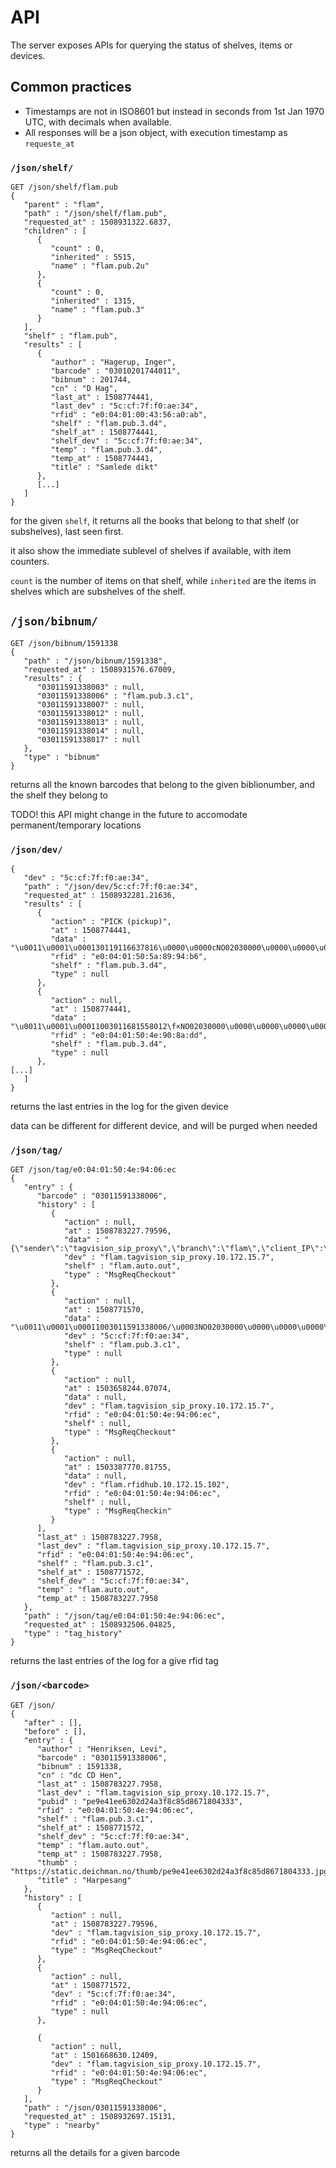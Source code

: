 # API

The server exposes APIs for querying the status of shelves, items or devices.

## Common practices

* Timestamps are not in ISO8601 but instead in seconds from 1st Jan 1970 UTC, with decimals when available.
* All responses will be a json object, with execution timestamp as `requeste_at`

### `/json/shelf/`
```
GET /json/shelf/flam.pub
{
   "parent" : "flam",
   "path" : "/json/shelf/flam.pub",
   "requested_at" : 1508931322.6837,
   "children" : [
      {
         "count" : 0,
         "inherited" : 5515,
         "name" : "flam.pub.2u"
      },
      {
         "count" : 0,
         "inherited" : 1315,
         "name" : "flam.pub.3"
      }
   ],
   "shelf" : "flam.pub",
   "results" : [
      {
         "author" : "Hagerup, Inger",
         "barcode" : "03010201744011",
         "bibnum" : 201744,
         "cn" : "D Hag",
         "last_at" : 1508774441,
         "last_dev" : "5c:cf:7f:f0:ae:34",
         "rfid" : "e0:04:01:00:43:56:a0:ab",
         "shelf" : "flam.pub.3.d4",
         "shelf_at" : 1508774441,
         "shelf_dev" : "5c:cf:7f:f0:ae:34",
         "temp" : "flam.pub.3.d4",
         "temp_at" : 1508774441,
         "title" : "Samlede dikt"
      },
      [...]
   ]
}
```

for the given `shelf`, it returns all the books that belong to that shelf (or subshelves), last seen first.

it also show the immediate sublevel of shelves if available, with item counters.

`count` is the number of items on that shelf, while `inherited` are the items in shelves which are subshelves of the shelf.

## `/json/bibnum/`
```
GET /json/bibnum/1591338
{
   "path" : "/json/bibnum/1591338",
   "requested_at" : 1508931576.67009,
   "results" : {
      "03011591338003" : null,
      "03011591338006" : "flam.pub.3.c1",
      "03011591338007" : null,
      "03011591338012" : null,
      "03011591338013" : null,
      "03011591338014" : null,
      "03011591338017" : null
   },
   "type" : "bibnum"
}
```
returns all the known barcodes that belong to the given biblionumber, and the shelf they belong to

TODO! this API might change in the future to accomodate permanent/temporary locations

### `/json/dev/`
```
{
   "dev" : "5c:cf:7f:f0:ae:34",
   "path" : "/json/dev/5c:cf:7f:f0:ae:34",
   "requested_at" : 1508932281.21636,
   "results" : [
      {
         "action" : "PICK (pickup)",
         "at" : 1508774441,
         "data" : "\u0011\u0001\u000130119116637816\u0000\u0000cNO02030000\u0000\u0000\u0000\u0000\u0000",
         "rfid" : "e0:04:01:50:5a:89:94:b6",
         "shelf" : "flam.pub.3.d4",
         "type" : null
      },
      {
         "action" : null,
         "at" : 1508774441,
         "data" : "\u0011\u0001\u00011003011681558012\f×NO02030000\u0000\u0000\u0000\u0000\u0000",
         "rfid" : "e0:04:01:50:4e:90:8a:dd",
         "shelf" : "flam.pub.3.d4",
         "type" : null
      },
[...]
   ]
}
```
returns the last entries in the log for the given device

data can be different for different device, and will be purged when needed

### `/json/tag/`


```
GET /json/tag/e0:04:01:50:4e:94:06:ec
{
   "entry" : {
      "barcode" : "03011591338006",
      "history" : [
         {
            "action" : null,
            "at" : 1508783227.79596,
            "data" : "{\"sender\":\"tagvision_sip_proxy\",\"branch\":\"flam\",\"client_IP\":\"10.172.15.7\",\"barcode\":\"03011591338006\",\"sip_message_type\":\"MsgReqCheckout\"}",
            "dev" : "flam.tagvision_sip_proxy.10.172.15.7",
            "shelf" : "flam.auto.out",
            "type" : "MsgReqCheckout"
         }, 
         {
            "action" : null,
            "at" : 1508771570,
            "data" : "\u0011\u0001\u00011003011591338006/\u0003NO02030000\u0000\u0000\u0000\u0000\u0000",
            "dev" : "5c:cf:7f:f0:ae:34",
            "shelf" : "flam.pub.3.c1",
            "type" : null
         }, 
         {
            "action" : null,
            "at" : 1503658244.07074,
            "data" : null,
            "dev" : "flam.tagvision_sip_proxy.10.172.15.7",
            "rfid" : "e0:04:01:50:4e:94:06:ec",
            "shelf" : null,
            "type" : "MsgReqCheckout"
         },
         {
            "action" : null,
            "at" : 1503387770.81755,
            "data" : null,
            "dev" : "flam.rfidhub.10.172.15.102",
            "rfid" : "e0:04:01:50:4e:94:06:ec",
            "shelf" : null,
            "type" : "MsgReqCheckin"
         }
      ],
      "last_at" : 1508783227.7958,
      "last_dev" : "flam.tagvision_sip_proxy.10.172.15.7",
      "rfid" : "e0:04:01:50:4e:94:06:ec",
      "shelf" : "flam.pub.3.c1",
      "shelf_at" : 1508771572,
      "shelf_dev" : "5c:cf:7f:f0:ae:34",
      "temp" : "flam.auto.out",
      "temp_at" : 1508783227.7958
   },
   "path" : "/json/tag/e0:04:01:50:4e:94:06:ec",
   "requested_at" : 1508932506.04825,
   "type" : "tag_history"
}
```

returns the last entries of the log for a give rfid tag

### `/json/<barcode>` 
```
GET /json/
{
   "after" : [],
   "before" : [],
   "entry" : {
      "author" : "Henriksen, Levi",
      "barcode" : "03011591338006",
      "bibnum" : 1591338,
      "cn" : "dc CD Hen",
      "last_at" : 1508783227.7958,
      "last_dev" : "flam.tagvision_sip_proxy.10.172.15.7",
      "pubid" : "pe9e41ee6302d24a3f8c85d8671804333",
      "rfid" : "e0:04:01:50:4e:94:06:ec",
      "shelf" : "flam.pub.3.c1",
      "shelf_at" : 1508771572,
      "shelf_dev" : "5c:cf:7f:f0:ae:34",
      "temp" : "flam.auto.out",
      "temp_at" : 1508783227.7958,
      "thumb" : "https://static.deichman.no/thumb/pe9e41ee6302d24a3f8c85d8671804333.jpg",
      "title" : "Harpesang"
   }, 
   "history" : [
      {
         "action" : null,
         "at" : 1508783227.79596,
         "dev" : "flam.tagvision_sip_proxy.10.172.15.7",
         "rfid" : "e0:04:01:50:4e:94:06:ec",
         "type" : "MsgReqCheckout"
      }, 
      {
         "action" : null,
         "at" : 1508771572,
         "dev" : "5c:cf:7f:f0:ae:34",
         "rfid" : "e0:04:01:50:4e:94:06:ec",
         "type" : null
      }, 

      {
         "action" : null,
         "at" : 1501668630.12409,
         "dev" : "flam.tagvision_sip_proxy.10.172.15.7",
         "rfid" : "e0:04:01:50:4e:94:06:ec",
         "type" : "MsgReqCheckout"
      }
   ],
   "path" : "/json/03011591338006",
   "requested_at" : 1508932697.15131,
   "type" : "nearby"
}
```

returns all the details for a given barcode
